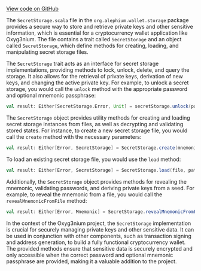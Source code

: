 [View code on GitHub](https://github.com/alephium/alephium/.autodoc/docs/json/wallet/src/main/scala/org/alephium/wallet/storage)

The `SecretStorage.scala` file in the `org.alephium.wallet.storage` package provides a secure way to store and retrieve private keys and other sensitive information, which is essential for a cryptocurrency wallet application like Oxyg3nium. The file contains a trait called `SecretStorage` and an object called `SecretStorage`, which define methods for creating, loading, and manipulating secret storage files.

The `SecretStorage` trait acts as an interface for secret storage implementations, providing methods to lock, unlock, delete, and query the storage. It also allows for the retrieval of private keys, derivation of new keys, and changing the active private key. For example, to unlock a secret storage, you would call the `unlock` method with the appropriate password and optional mnemonic passphrase:

```scala
val result: Either[SecretStorage.Error, Unit] = secretStorage.unlock(password, mnemonicPassphrase)
```

The `SecretStorage` object provides utility methods for creating and loading secret storage instances from files, as well as decrypting and validating stored states. For instance, to create a new secret storage file, you would call the `create` method with the necessary parameters:

```scala
val result: Either[Error, SecretStorage] = SecretStorage.create(mnemonic, mnemonicPassphrase, password, isMiner, file, path)
```

To load an existing secret storage file, you would use the `load` method:

```scala
val result: Either[Error, SecretStorage] = SecretStorage.load(file, path)
```

Additionally, the `SecretStorage` object provides methods for revealing the mnemonic, validating passwords, and deriving private keys from a seed. For example, to reveal the mnemonic from a file, you would call the `revealMnemonicFromFile` method:

```scala
val result: Either[Error, Mnemonic] = SecretStorage.revealMnemonicFromFile(file, password)
```

In the context of the Oxyg3nium project, the `SecretStorage` implementation is crucial for securely managing private keys and other sensitive data. It can be used in conjunction with other components, such as transaction signing and address generation, to build a fully functional cryptocurrency wallet. The provided methods ensure that sensitive data is securely encrypted and only accessible when the correct password and optional mnemonic passphrase are provided, making it a valuable addition to the project.
